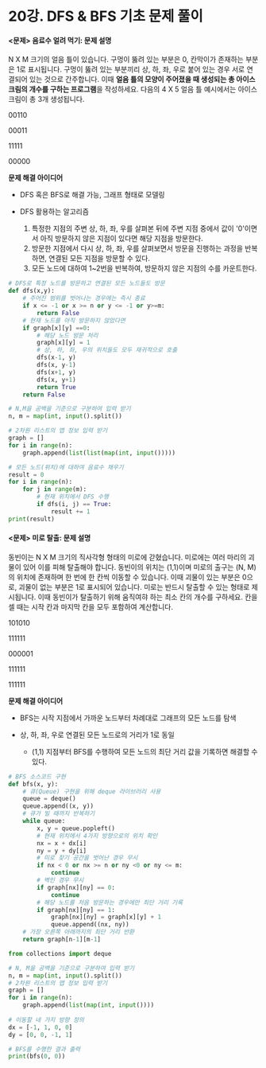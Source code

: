 # 20강. DFS & BFS 기초 문제 풀이



#### <문제> 음료수 얼려 먹기: 문제 설명

N X M 크기의 얼음 틀이 있습니다. 구멍이 뚫려 있는 부분은 0, 칸막이가 존재하는 부분은 1로 표시됩니다. 구멍이 뚫려 있는 부분끼리 상, 하, 좌, 우로 붙어 있는 경우 서로 연결되어 있는 것으로 간주합니다. 이때 **얼음 틀의 모양이 주어졌을 때 생성되는 총 아이스크림의 개수를 구하는 프로그램**을 작성하세요. 다음의 4 X 5 얼음 틀 예시에서는 아이스크림이 총 3개 생성됩니다.

00110

00011

11111

00000



**문제 해결 아이디어**

* DFS 혹은 BFS로 해결 가능, 그래프 형태로 모델링

* DFS 활용하는 알고리즘
  1. 특정한 지점의 주변 상, 하, 좌, 우를 살펴본 뒤에 주변 지점 중에서 값이 '0'이면서 아직 방문하지 않은 지점이 있다면 해당 지점을 방문한다.
  2. 방문한 지점에서 다시 상, 하, 좌, 우를 살펴보면서 방문을 진행하는 과정을 반복하면, 연결된 모든 지점을 방문할 수 있다.
  3. 모든 노드에 대하여 1~2번을 반복하여, 방문하지 않은 지점의 수를 카운트한다.



```python
# DFS로 특정 노드를 방문하고 연결된 모든 노드들도 방문
def dfs(x,y):
    # 주어진 범위를 벗어나는 경우에는 즉시 종료
    if x <= -1 or x >= n or y <= -1 or y>=m:
        return False
    # 현재 노드를 아직 방문하지 않았다면
    if graph[x][y] ==0:
        # 해당 노드 방문 처리
        graph[x][y] = 1
        # 상, 하, 좌, 우의 위치들도 모두 재귀적으로 호출
        dfs(x-1, y)
        dfs(x, y-1)
        dfs(x+1, y)
        dfs(x, y+1)
		return True
    return False

# N,M을 공백을 기준으로 구분하여 입력 받기
n, m = map(int, input().split())

# 2차원 리스트의 맵 정보 입력 받기
graph = []
for i in range(n):
    graph.append(list(list(map(int, input()))))

# 모든 노드(위치)에 대하여 음료수 채우기
result = 0
for i in range(n):
    for j in range(m):
        # 현재 위치에서 DFS 수행
        if dfs(i, j) == True:
            result += 1
print(result)
```





#### <문제> 미로 탈출: 문제 설명

동빈이는 N X M 크기의 직사각형 형태의 미로에 갇혔습니다. 미로에는 여러 마리의 괴물이 있어 이를 피해 탈출해야 합니다. 동빈이의 위치는 (1,1)이며 미로의 출구는 (N, M)의 위치에 존재하며 한 번에 한 칸씩 이동할 수 있습니다. 이때 괴물이 있는 부분은 0으로, 괴물이 없는 부분은 1로 표시되어 있습니다. 미로는 반드시 탈출할 수 있는 형태로 제시됩니다. 이때 동빈이가 탈출하기 위해 움직여햐 하는 최소 칸의 개수를 구하세요. 칸을 셀 때는 시작 칸과 마지막 칸을 모두 포함하여 계산합니다.

101010

111111

000001

111111

111111



**문제 해결 아이디어**

* BFS는 시작 지점에서 가까운 노드부터 차례대로 그래프의 모든 노드를 탐색

* 상, 하, 좌, 우로 연결된 모든 노드로의 거리가 1로 동일
  * (1,1) 지점부터 BFS를 수행하여 모든 노드의 최단 거리 값을 기록하면 해결할 수 있다.

```python
# BFS 소스코드 구현
def bfs(x, y):
    # 큐(Queue) 구현을 위해 deque 라이브러리 사용
    queue = deque()
    queue.append((x, y))
    # 큐가 빌 때까지 반복하기
    while queue:
        x, y = queue.popleft()
        # 현재 위치에서 4가지 방향으로의 위치 확인
        nx = x + dx[i]
        ny = y + dy[i]
        # 미로 찾기 공간을 벗어난 경우 무시
        if nx < 0 or nx >= n or ny <0 or ny <= m:
            continue
        # 벽인 경우 무시
        if graph[nx][ny] == 0:
            continue
        # 해당 노드를 처음 방문하는 경우에만 최단 거리 기록
        if graph[nx][ny] == 1:
            graph[nx][ny] = graph[x][y] + 1
            queue.append((nx, ny))
    # 가장 오른쪽 아래까지의 최단 거리 반환
	return graph[n-1][m-1]

from collections import deque

# N, M을 공백을 기준으로 구분하여 입력 받기
n, m = map(int, input().split())
# 2차원 리스트의 맵 정보 입력 받기
graph = []
for i in range(n):
    graph.append(list(map(int, input())))
    
# 이동할 네 가지 방향 정의
dx = [-1, 1, 0, 0]
dy = [0, 0, -1, 1]

# BFS를 수행한 결과 출력
print(bfs(0, 0))
```

